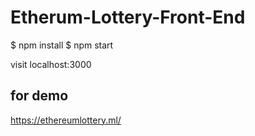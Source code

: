 # Etherum-Lottery-Front-End

$ npm install
$ npm start

visit localhost:3000

## for demo
https://ethereumlottery.ml/
